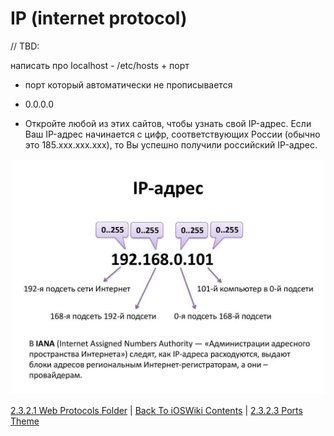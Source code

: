 # IP (internet protocol)

// TBD: 

написать про localhost - /etc/hosts + порт 

+ порт который автоматически не прописывается

+ 0.0.0.0

+ Откройте любой из этих сайтов, чтобы узнать свой IP-адрес. Если Ваш IP-адрес начинается с цифр, соответствующих России (обычно это 185.xxx.xxx.xxx), то Вы успешно получили российский IP-адрес.

![](https://github.com/eldaroid/pictures/blob/master/iOSWiki/ComputerScience/IP.jpeg?raw=true)


[2.3.2.1 Web Protocols Folder](./2.3.2.1%20Protocols.md) | [Back To iOSWiki Contents](https://github.com/eldaroid/iOSWiki) | [2.3.2.3 Ports Theme](./2.3.2.3%20Ports.md)